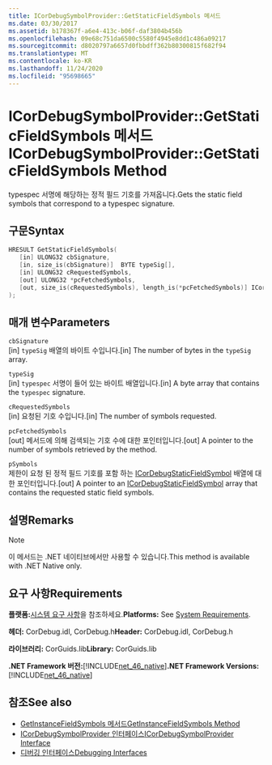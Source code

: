 ```yaml
---
title: ICorDebugSymbolProvider::GetStaticFieldSymbols 메서드
ms.date: 03/30/2017
ms.assetid: b178367f-a6e4-413c-b06f-daf3804b456b
ms.openlocfilehash: 09e68c751da6500c5580f4945e8dd1c486a09217
ms.sourcegitcommit: d8020797a6657d0fbbdff362b80300815f682f94
ms.translationtype: MT
ms.contentlocale: ko-KR
ms.lasthandoff: 11/24/2020
ms.locfileid: "95698665"
---
```

# <a name="icordebugsymbolprovidergetstaticfieldsymbols-method"></a><span data-ttu-id="09701-102">ICorDebugSymbolProvider::GetStaticFieldSymbols 메서드</span><span class="sxs-lookup"><span data-stu-id="09701-102">ICorDebugSymbolProvider::GetStaticFieldSymbols Method</span></span>

<span data-ttu-id="09701-103">typespec 서명에 해당하는 정적 필드 기호를 가져옵니다.</span><span class="sxs-lookup"><span data-stu-id="09701-103">Gets the static field symbols that correspond to a typespec signature.</span></span>  
  
## <a name="syntax"></a><span data-ttu-id="09701-104">구문</span><span class="sxs-lookup"><span data-stu-id="09701-104">Syntax</span></span>  
  
```cpp  
HRESULT GetStaticFieldSymbols(  
   [in] ULONG32 cbSignature,  
   [in, size_is(cbSignature)]  BYTE typeSig[],  
   [in] ULONG32 cRequestedSymbols,  
   [out] ULONG32 *pcFetchedSymbols,  
   [out, size_is(cRequestedSymbols), length_is(*pcFetchedSymbols)] ICorDebugStaticFieldSymbol *pSymbols[]  
);  
```  
  
## <a name="parameters"></a><span data-ttu-id="09701-105">매개 변수</span><span class="sxs-lookup"><span data-stu-id="09701-105">Parameters</span></span>  

 `cbSignature`  
 <span data-ttu-id="09701-106">[in] `typeSig` 배열의 바이트 수입니다.</span><span class="sxs-lookup"><span data-stu-id="09701-106">[in] The number of bytes in the `typeSig` array.</span></span>  
  
 `typeSig`  
 <span data-ttu-id="09701-107">[in] `typespec` 서명이 들어 있는 바이트 배열입니다.</span><span class="sxs-lookup"><span data-stu-id="09701-107">[in] A byte array that contains the `typespec` signature.</span></span>  
  
 `cRequestedSymbols`  
 <span data-ttu-id="09701-108">[in] 요청된 기호 수입니다.</span><span class="sxs-lookup"><span data-stu-id="09701-108">[in] The number of symbols requested.</span></span>  
  
 `pcFetchedSymbols`  
 <span data-ttu-id="09701-109">[out] 메서드에 의해 검색되는 기호 수에 대한 포인터입니다.</span><span class="sxs-lookup"><span data-stu-id="09701-109">[out] A pointer to the number of symbols retrieved by the method.</span></span>  
  
 `pSymbols`  
 <span data-ttu-id="09701-110">제한이 요청 된 정적 필드 기호를 포함 하는 [ICorDebugStaticFieldSymbol](icordebugstaticfieldsymbol-interface.md) 배열에 대 한 포인터입니다.</span><span class="sxs-lookup"><span data-stu-id="09701-110">[out] A pointer to an [ICorDebugStaticFieldSymbol](icordebugstaticfieldsymbol-interface.md) array that contains the requested static field symbols.</span></span>  
  
## <a name="remarks"></a><span data-ttu-id="09701-111">설명</span><span class="sxs-lookup"><span data-stu-id="09701-111">Remarks</span></span>  
  
> [!NOTE]
> <span data-ttu-id="09701-112">이 메서드는 .NET 네이티브에서만 사용할 수 있습니다.</span><span class="sxs-lookup"><span data-stu-id="09701-112">This method is available with .NET Native only.</span></span>  
  
## <a name="requirements"></a><span data-ttu-id="09701-113">요구 사항</span><span class="sxs-lookup"><span data-stu-id="09701-113">Requirements</span></span>  

 <span data-ttu-id="09701-114">**플랫폼:**[시스템 요구 사항](../../get-started/system-requirements.md)을 참조하세요.</span><span class="sxs-lookup"><span data-stu-id="09701-114">**Platforms:** See [System Requirements](../../get-started/system-requirements.md).</span></span>  
  
 <span data-ttu-id="09701-115">**헤더:** CorDebug.idl, CorDebug.h</span><span class="sxs-lookup"><span data-stu-id="09701-115">**Header:** CorDebug.idl, CorDebug.h</span></span>  
  
 <span data-ttu-id="09701-116">**라이브러리:** CorGuids.lib</span><span class="sxs-lookup"><span data-stu-id="09701-116">**Library:** CorGuids.lib</span></span>  
  
 <span data-ttu-id="09701-117">**.NET Framework 버전:**[!INCLUDE[net_46_native](../../../../includes/net-46-native-md.md)]</span><span class="sxs-lookup"><span data-stu-id="09701-117">**.NET Framework Versions:** [!INCLUDE[net_46_native](../../../../includes/net-46-native-md.md)]</span></span>  
  
## <a name="see-also"></a><span data-ttu-id="09701-118">참조</span><span class="sxs-lookup"><span data-stu-id="09701-118">See also</span></span>

- [<span data-ttu-id="09701-119">GetInstanceFieldSymbols 메서드</span><span class="sxs-lookup"><span data-stu-id="09701-119">GetInstanceFieldSymbols Method</span></span>](icordebugsymbolprovider-getinstancefieldsymbols-method.md)
- [<span data-ttu-id="09701-120">ICorDebugSymbolProvider 인터페이스</span><span class="sxs-lookup"><span data-stu-id="09701-120">ICorDebugSymbolProvider Interface</span></span>](icordebugsymbolprovider-interface.md)
- [<span data-ttu-id="09701-121">디버깅 인터페이스</span><span class="sxs-lookup"><span data-stu-id="09701-121">Debugging Interfaces</span></span>](debugging-interfaces.md)
